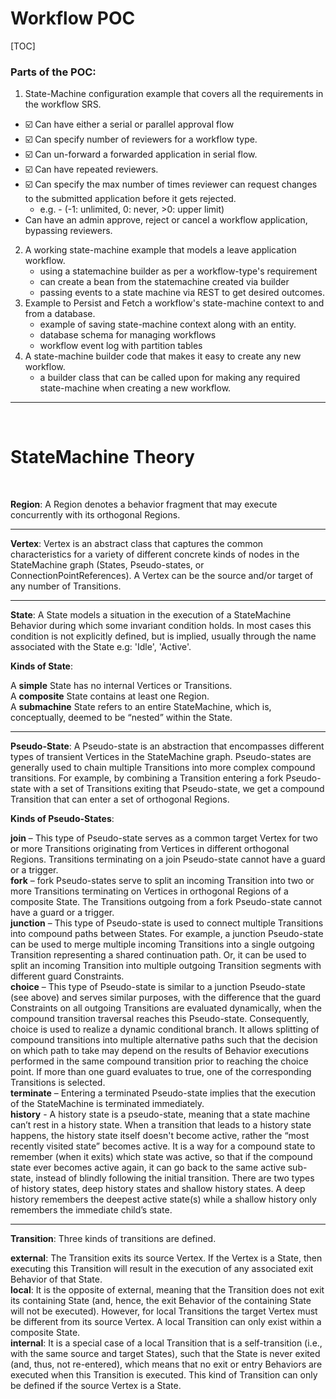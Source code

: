 # Workflow POC

[TOC]

### Parts of the POC:

1. State-Machine configuration example that covers all the requirements in the workflow SRS.

- ☑️ Can have either a serial or parallel approval flow
- ☑️ Can specify number of reviewers for a workflow type.
- ☑️ Can un-forward a forwarded application in serial flow.
- ☑️ Can have repeated reviewers.
- ☑️ Can specify the max number of times reviewer can request changes to the submitted application before it gets
  rejected.
    - e.g. - (-1: unlimited, 0: never, \>0: upper limit)
- Can have an admin approve, reject or cancel a workflow application, bypassing reviewers.

2. A working state-machine example that models a leave application workflow.
    - using a statemachine builder as per a workflow-type's requirement
    - can create a bean from the statemachine created via builder
    - passing events to a state machine via REST to get desired outcomes.
3. Example to Persist and Fetch a workflow's state-machine context to and from a database.
    - example of saving state-machine context along with an entity.
    - database schema for managing workflows
    - workflow event log with partition tables
4. A state-machine builder code that makes it easy to create any new workflow.
    - a builder class that can be called upon for making any required state-machine when creating a new workflow.

---

<br>

# StateMachine Theory

<br>

**Region**: A Region denotes a behavior fragment that may execute concurrently with its orthogonal Regions.

---

**Vertex**: Vertex is an abstract class that captures the common characteristics for a variety of different concrete
kinds of nodes in the StateMachine graph
(States, Pseudo-states, or ConnectionPointReferences). A Vertex can be the source and/or target of any number of
Transitions.

---

**State**: A State models a situation in the execution of a StateMachine Behavior during which some invariant condition
holds. In most cases this condition is
not explicitly defined, but is implied, usually through the name associated with the State e.g: 'Idle', 'Active'.

**Kinds of State**:

A **simple** State has no internal Vertices or Transitions. <br>
A **composite** State contains at least one Region. <br>
A **submachine** State refers to an entire StateMachine, which is, conceptually, deemed to be “nested” within the State.

---

**Pseudo-State**: A Pseudo-state is an abstraction that encompasses different types of transient Vertices in the
StateMachine graph. Pseudo-states are
generally used to chain multiple Transitions into more complex compound transitions. For example, by combining a
Transition entering a fork Pseudo-state with a
set of Transitions exiting that Pseudo-state, we get a compound Transition that can enter a set of orthogonal Regions.

**Kinds of Pseudo-States**:

**join** – This type of Pseudo-state serves as a common target Vertex for two or more Transitions originating from
Vertices in different orthogonal Regions.
Transitions terminating on a join Pseudo-state cannot have a guard or a trigger. <br>
**fork** – fork Pseudo-states serve to split an incoming Transition into two or more Transitions terminating on Vertices
in orthogonal Regions of a composite
State. The Transitions outgoing from a fork Pseudo-state cannot have a guard or a trigger. <br>
**junction** – This type of Pseudo-state is used to connect multiple Transitions into compound paths between States. For
example, a junction Pseudo-state can be
used to merge multiple incoming Transitions into a single outgoing Transition representing a shared continuation path.
Or, it can be used to split an
incoming Transition into multiple outgoing Transition segments with different guard Constraints. <br>
**choice** – This type of Pseudo-state is similar to a junction Pseudo-state (see above) and serves similar purposes,
with the difference that the guard
Constraints on all outgoing Transitions are evaluated dynamically, when the compound transition traversal reaches this
Pseudo-state. Consequently, choice is
used to realize a dynamic conditional branch. It allows splitting of compound transitions into multiple alternative
paths such that the decision on which
path to take may depend on the results of Behavior executions performed in the same compound transition prior to
reaching the choice point. If more than one
guard evaluates to true, one of the corresponding Transitions is selected. <br>
**terminate** – Entering a terminated Pseudo-state implies that the execution of the StateMachine is terminated
immediately. <br>
**history** - A history state is a pseudo-state, meaning that a state machine can’t rest in a history state. When a
transition that leads to a history state
happens, the history state itself doesn't become active, rather the “most recently visited state” becomes active. It is
a way for a compound state to
remember (when it exits) which state was active, so that if the compound state ever becomes active again, it can go back
to the same active sub-state,
instead of blindly following the initial transition. There are two types of history states, deep history states and
shallow history states. A deep history remembers the deepest active state(s) while a shallow history only remembers the
immediate child’s state.

---


**Transition**:
Three kinds of transitions are defined.

**external**: The Transition exits its source Vertex. If the Vertex is a State, then executing this Transition will
result in the execution of any
associated exit Behavior of that State. <br>
**local**: It is the opposite of external, meaning that the Transition does not exit its containing State (and, hence,
the exit Behavior of the containing
State will not be executed). However, for local Transitions the target Vertex must be different from its source Vertex.
A local Transition can only exist
within a composite State. <br>
**internal**: It is a special case of a local Transition that is a self-transition (i.e., with the same source and
target States), such that the State is never
exited (and, thus, not re-entered), which means that no exit or entry Behaviors are executed when this Transition is
executed. This kind of Transition can
only be defined if the source Vertex is a State. <br>